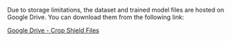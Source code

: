 Due to storage limitations, the dataset and trained model files are hosted on Google Drive. You can download them from the following link:

[Google Drive - Crop Shield Files](https://drive.google.com/drive/folders/1hS-h5j_jTvd1ophcTSlPQqmoNZBrHXTb)
